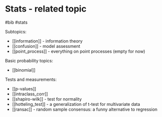 # Stats - related topic

#bib #stats

Subtopics:
* [[information]] - information theory
* [[confusion]] - model assessment
* [[point_process]] - everything on point processes (empty for now)

Basic probability topics:
* [[binomial]]

Tests and measurements:
* [[p-values]]
* [[intraclass_corr]]
* [[shapiro-wilk]] - test for normality
* [[hotteling_test]] - a generalization of t-test for multivariate data
* [[ransac]] - random sample consensus: a funny alternative to regression